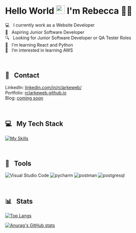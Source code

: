 # Hello World <img src="https://media.giphy.com/media/hvRJCLFzcasrR4ia7z/giphy.gif" width="28"> I'm Rebecca :woman_technologist:

:computer: &nbsp; I currently work as a Website Developer  
:dart: &nbsp; Aspiring Junior Software Developer  
:mag: &nbsp; Looking for Junior Software Developer or QA Tester Roles  
:seedling: &nbsp; I'm learning React and Python  
:eyes: &nbsp; I’m interested in learning AWS  


<br/>  

## :postbox: &nbsp; Contact
LinkedIn: [linkedin.com/in/rclarkeweb/](https://www.linkedin.com/in/rclarkeweb/)  
Portfolio: [rclarkeweb.github.io](https://rclarkeweb.github.io)    
Blog: [coming soon]()


<br/>

## 💻 &nbsp; My Tech Stack
[![My Skills](https://skillicons.dev/icons?i=html,css,sass,tailwind,bootstrap,js,jquery,nodejs,express,python,postgresql,git,bash&perline=20)](https://skillicons.dev)  

<br/>

## 🧰 &nbsp; Tools
![Visual Studio Code](https://img.shields.io/badge/Visual%20Studio%20Code-0078d7.svg?style=for-the-badge&logo=visual-studio-code&logoColor=white) 
![pycharm](https://camo.githubusercontent.com/6e7aee63c1c5497ba4ad8586da0d358758d14b8558dfb8dfc6edc556faa8eb00/68747470733a2f2f696d672e736869656c64732e696f2f7374617469632f76313f7374796c653d666f722d7468652d6261646765266d6573736167653d5079436861726d26636f6c6f723d303030303030266c6f676f3d5079436861726d266c6f676f436f6c6f723d464646464646266c6162656c3d)
![postman](https://camo.githubusercontent.com/f3144a44fbb26b37fe2a0e05b38d490a98871efe1875bb6048f79d6cfe7fe672/68747470733a2f2f696d672e736869656c64732e696f2f7374617469632f76313f7374796c653d666f722d7468652d6261646765266d6573736167653d506f73746d616e26636f6c6f723d464636433337266c6f676f3d506f73746d616e266c6f676f436f6c6f723d464646464646266c6162656c3d)
![postgresql](https://camo.githubusercontent.com/aaf7d409d95158427f9389c20305d66299f4e15d96bfa9d4f0792b21ad01e327/68747470733a2f2f696d672e736869656c64732e696f2f7374617469632f76313f7374796c653d666f722d7468652d6261646765266d6573736167653d506f737467726553514c26636f6c6f723d343136394531266c6f676f3d506f737467726553514c266c6f676f436f6c6f723d464646464646266c6162656c3d)

<br/>

## 📊 &nbsp; Stats

[![Top Langs](https://github-readme-stats.vercel.app/api/top-langs/?username=rclarkeweb&theme=swift&hide_progress=true&langs_count=6)](https://github.com/anuraghazra/github-readme-stats)    

[![Anurag's GitHub stats](https://github-readme-stats.vercel.app/api?username=rclarkeweb&theme=swift&hide_rank=true&show_icons=true)](https://github.com/anuraghazra/github-readme-stats)
